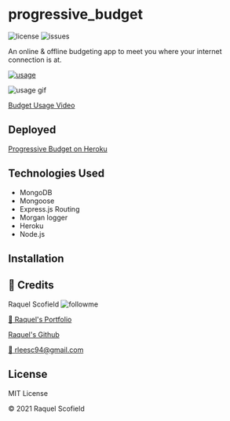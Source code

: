 # progressive_budget

![license](https://img.shields.io/github/license/RaquelLee/progressive_budget?style=for-the-badge)
![issues](https://img.shields.io/github/issues/RaquelLee/progressive_budget?style=for-the-badge)
<br />

An online &amp; offline budgeting app to meet you where your internet connection is at.

[![usage](https://forthebadge.com/images/badges/check-it-out.svg)]()

![usage gif](https://github.com/RaquelLee/workout_tracker/blob/main/public/assets/images/.gif)

[Budget Usage Video]()

## Deployed
[Progressive Budget on Heroku](https://secure-eyrie-15419.herokuapp.com/)

## Technologies Used 
* MongoDB
* Mongoose
* Express.js Routing
* Morgan logger
* Heroku
* Node.js

## Installation

## :busts_in_silhouette:  Credits 
Raquel Scofield ![followme](https://img.shields.io/github/followers/raquellee?label=Follow&style=social)

[:eyes: Raquel's Portfolio](https://raquellee.github.io/)

[Raquel's Github](http://github.com/raquellee)

<a href="mailto:raquel@icloud.com">:email: rleesc94@gmail.com</a>

## License 
MIT License

:copyright: 2021 Raquel Scofield